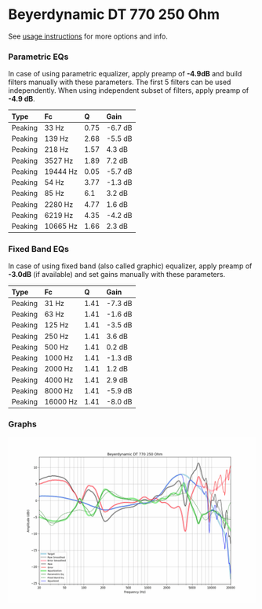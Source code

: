 # Beyerdynamic DT 770 250 Ohm
See [usage instructions](https://github.com/jaakkopasanen/AutoEq#usage) for more options and info.

### Parametric EQs
In case of using parametric equalizer, apply preamp of **-4.9dB** and build filters manually
with these parameters. The first 5 filters can be used independently.
When using independent subset of filters, apply preamp of **-4.9 dB**.

| Type    | Fc       |    Q | Gain    |
|:--------|:---------|:-----|:--------|
| Peaking | 33 Hz    | 0.75 | -6.7 dB |
| Peaking | 139 Hz   | 2.68 | -5.5 dB |
| Peaking | 218 Hz   | 1.57 | 4.3 dB  |
| Peaking | 3527 Hz  | 1.89 | 7.2 dB  |
| Peaking | 19444 Hz | 0.05 | -5.7 dB |
| Peaking | 54 Hz    | 3.77 | -1.3 dB |
| Peaking | 85 Hz    | 6.1  | 3.2 dB  |
| Peaking | 2280 Hz  | 4.77 | 1.6 dB  |
| Peaking | 6219 Hz  | 4.35 | -4.2 dB |
| Peaking | 10665 Hz | 1.66 | 2.3 dB  |

### Fixed Band EQs
In case of using fixed band (also called graphic) equalizer, apply preamp of **-3.0dB**
(if available) and set gains manually with these parameters.

| Type    | Fc       |    Q | Gain    |
|:--------|:---------|:-----|:--------|
| Peaking | 31 Hz    | 1.41 | -7.3 dB |
| Peaking | 63 Hz    | 1.41 | -1.6 dB |
| Peaking | 125 Hz   | 1.41 | -3.5 dB |
| Peaking | 250 Hz   | 1.41 | 3.6 dB  |
| Peaking | 500 Hz   | 1.41 | 0.2 dB  |
| Peaking | 1000 Hz  | 1.41 | -1.3 dB |
| Peaking | 2000 Hz  | 1.41 | 1.2 dB  |
| Peaking | 4000 Hz  | 1.41 | 2.9 dB  |
| Peaking | 8000 Hz  | 1.41 | -5.9 dB |
| Peaking | 16000 Hz | 1.41 | -8.0 dB |

### Graphs
![](./Beyerdynamic%20DT%20770%20250%20Ohm.png)